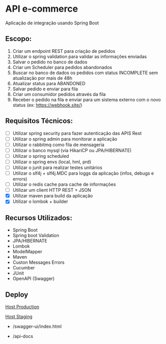 # API e-commerce

Aplicação de integração usando Spring Boot

## Escopo:

1. Criar um endpoint REST para criação de pedidos
2. Utilizar o spring validation para validar as informações enviadas
3. Salvar o pedido no banco de dados
4. Criar um Scheduler para pedidos abandonados
5. Buscar no banco de dados os pedidos com status INCOMPLETE sem atualização por mais de 48h
6. Atualizar status para ABANDONED
7. Salvar pedido e enviar para fila
8. Criar um consumidor pedidos através da fila
9. Receber o pedido na fila e enviar para um sistema externo com o novo status (ex: https://webhook.site/)

## Requisitos Técnicos:

- [ ] Utilizar spring security para fazer autenticação das APIS Rest
- [ ] Utilizar o spring admin para monitorar a aplicação
- [ ] Utilizar o rabbitmq como fila de mensageria
- [ ] Utilizar o banco mysql (via HikariCP ou JPA/HIBERNATE)
- [ ] Utilizar o spring scheduled
- [ ] Utilizar o spring envs (local, hml, prd)
- [ ] Utilizar o junit para realizar testes unitários
- [ ] Utilizar o slf4j + slf4j.MDC para loggs da aplicação (infos, debugs e errors)
- [ ] Utilizar o redis cache para cache de informações
- [ ] Utilizar um client HTTP REST + JSON
- [X] Utilizar maven para build da aplicação
- [X] Utilizar o lombok + builder

## Recursos Utilizados:

* Spring Boot
* Spring boot Validation
* JPA/HIBERNATE
* Lombok
* ModelMapper
* Maven
* Custon Messages Errors
* Cucumber
* JUnit
* OpenAPI (Swagger)

## Deploy

[Host Production](https://commerce-api-production.up.railway.app)

[Host Staging](https://commerce-api-staging.up.railway.app)

- /swagger-ui/index.html

- /api-docs
